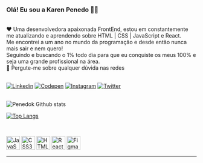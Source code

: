 ### Olá! Eu sou a Karen Penedo 🙋‍♀️
<br>
❤️ Uma desenvolvedora apaixonada FrontEnd, estou em constantemente me atualizando e aprendendo sobre HTML | CSS | JavaScript e React.<br>
    Me encontrei a um ano no mundo da programação e desde então nunca mais sair e nem quero!<br>
    Seguindo e buscando o 1% todo dia para que eu conquiste os meus 100% e seja uma grande profissional na área. <br>
💬 Pergute-me sobre qualquer dúvida nas redes 

<br>
<br>

[![Linkedin](https://img.shields.io/badge/LinkedIn-0077B5?style=for-the-badge&logo=linkedin&logoColor=white)](https://www.linkedin.com/in/karen-penedo-%F0%9F%8C%88-a24006144/)
[![Codepen](https://img.shields.io/badge/Gmail-D14836?style=for-the-badge&logo=gmail&logoColor=white)](penedok12@gmail.com)
[![Instagram](https://img.shields.io/badge/Instagram-E4405F?style=for-the-badge&logo=instagram&logoColor=white)](https://www.instagram.com/penedok/)
[![Twitter](https://img.shields.io/badge/Twitter-1DA1F2?style=for-the-badge&logo=twitter&logoColor=white)](https://twitter.com/PenedoKaren)<br>
<br>

<div>

   ![Penedok Github stats](https://github-readme-stats.vercel.app/api?username=penedok&show_icons=true&theme=react&include_all_commits=true&count_private=true")

[![Top Langs](https://github-readme-stats.vercel.app/api/top-langs/?username=penedok&layout=compacttrue&theme=react&include)](https://github.com/anuraghazra/github-readme-stats)
    
</div>
  <br>


  <p align="left">
<a href="https://developer.mozilla.org/en-US/docs/Web/JavaScript" target="_blank" rel="noreferrer"><img src="https://raw.githubusercontent.com/danielcranney/readme-generator/main/public/icons/skills/javascript-colored.svg" width="36" height="36" alt="JavaScript" /></a>
<a href="https://www.w3.org/TR/CSS/#css" target="_blank" rel="noreferrer"><img src="https://raw.githubusercontent.com/danielcranney/readme-generator/main/public/icons/skills/css3-colored.svg" width="36" height="36" alt="CSS3" /></a>
<a href="https://developer.mozilla.org/en-US/docs/Glossary/HTML5" target="_blank" rel="noreferrer"><img src="https://raw.githubusercontent.com/danielcranney/readme-generator/main/public/icons/skills/html5-colored.svg" width="36" height="36" alt="HTML5" /></a>
<a href="https://reactjs.org/" target="_blank" rel="noreferrer"><img src="https://raw.githubusercontent.com/danielcranney/readme-generator/main/public/icons/skills/react-colored.svg" width="36" height="36" alt="React" /></a>
<!-- <a href="https://sass-lang.com/" target="_blank" rel="noreferrer"><img src="https://raw.githubusercontent.com/danielcranney/readme-generator/main/public/icons/skills/sass-colored.svg" width="36" height="36" alt="Sass" /></a> -->
<a href="https://www.figma.com/" target="_blank" rel="noreferrer"><img src="https://raw.githubusercontent.com/danielcranney/readme-generator/main/public/icons/skills/figma-colored.svg" width="36" height="36" alt="Figma" /></a>
</p>
  <hr>
  


